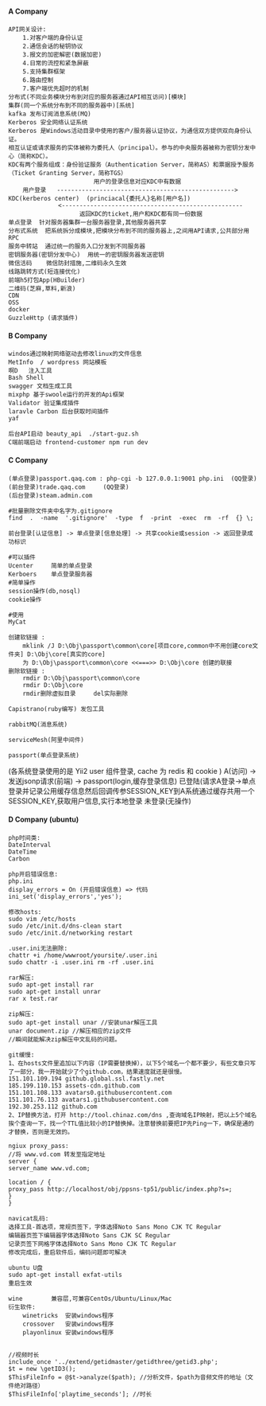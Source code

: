 #### A Company
	API网关设计:
		1.对客户端的身份认证
		2.通信会话的秘钥协议
		3.报文的加密解密(数据加密)
		4.日常的流控和紧急屏蔽
		5.支持集群框架
		6.路由控制
		7.客户端优先超时的机制
	分布式(不同业务模块分布到对应的服务器通过API相互访问)[模块]
	集群(同一个系统分布到不同的服务器中)[系统]
	kafka 发布订阅消息系统(MQ)
	Kerberos 安全网络认证系统
	Kerberos 是Windows活动目录中使用的客户/服务器认证协议，为通信双方提供双向身份认证。
	相互认证或请求服务的实体被称为委托人（principal）。参与的中央服务器被称为密钥分发中心（简称KDC）。
	KDC有两个服务组成：身份验证服务（Authentication Server，简称AS）和票据授予服务（Ticket Granting Server，简称TGS）
							用户的登录信息对应KDC中有数据
		用户登录   -------------------------------------------------->  KDC(kerberos center)  (princiacal{委托人}名称[用户名])
				  <---------------------------------------------------
				  	    返回KDC的ticket,用户和KDC都有同一份数据
	单点登录  针对服务器集群一台服务器登录,其他服务器共享
	分布式系统  把系统拆分成模块,把模块分布到不同的服务器上,之间用API请求,公共部分用RPC
	服务中转站  通过统一的服务入口分发到不同服务器
	密钥服务器(密钥分发中心)  用统一的密钥服务器发送密钥
	微信活码	微信防封措施,二维码永久生效
	线路跳转方式(短连接优化)
	前端h5打包App(HBuilder)
	二维码(芝麻,草料,新浪)
	CDN
	OSS
	docker
	GuzzleHttp (请求插件)

#### B Company
	windos通过映射网络驱动去修改linux的文件信息
	MetInfo  / wordpress 网站模板
	啊D   注入工具
	Bash Shell
	swagger 文档生成工具
	mixphp 基于swoole运行的开发的Api框架
	Validator 验证集成插件
	laravle Carbon 后台获取时间插件
	yaf

	后台API启动 beauty_api  ./start-guz.sh
	C端前端启动 frontend-customer npm run dev

#### C Company
	(单点登录)passport.qaq.com : php-cgi -b 127.0.0.1:9001 php.ini  (QQ登录)
	(前台登录)trade.qaq.com		(QQ登录)
	(后台登录)steam.admin.com

	#批量删除文件夹中名字为.gitignore
	find  .  -name  '.gitignore'  -type  f  -print  -exec  rm  -rf  {} \;

	前台登录[认证信息] -> 单点登录[信息处理] -> 共享cookie或session -> 返回登录成功标识

	#可以插件
	Ucenter 	简单的单点登录
	Kerboers	单点登录服务器
	#简单操作
	session操作(db,nosql)
	cookie操作

	#使用
	MyCat

    创建软链接 :
	    mklink /J D:\Obj\passport\common\core[项目core,common中不用创建core文件夹] D:\Obj\core[真实的core]
        为 D:\Obj\passport\common\core <<===>> D:\Obj\core 创建的联接
    删除软链接 :
        rmdir D:\Obj\passport\common\core
        rmdir D:\Obj\core
        rmdir删除虚拟目录     del实际删除

    Capistrano(ruby编写) 发包工具

    rabbitMQ(消息系统)

    serviceMesh(阿里中间件)

    passport(单点登录系统)

   (各系统登录使用的是 Yii2 user 组件登录, cache 为 redis 和 cookie )
   A(访问) -> 发送jsonp请求(前端) ->  passport(login,缓存登录信息)
              已登陆(请求A登录->单点登录并记录公用缓存信息然后回调传参SESSION_KEY到A系统通过缓存共用一个SESSION_KEY,获取用户信息,实行本地登录
              未登录(无操作)

#### D Company (ubuntu)
    php时间类:
    DateInterval
    DateTime
    Carbon

    php开启错误信息:
    php.ini
    display_errors = On (开启错误信息) => 代码 ini_set('display_errors','yes');

    修改hosts:
    sudo vim /etc/hosts
    sudo /etc/init.d/dns-clean start
    sudo /etc/init.d/networking restart

    .user.ini无法删除:
    chattr +i /home/wwwroot/yoursite/.user.ini
    sudo chattr -i .user.ini rm -rf .user.ini

    rar解压:
    sudo apt-get install rar
    sudo apt-get install unrar
    rar x test.rar

    zip解压:
    sudo apt-get install unar //安装unar解压工具
    unar document.zip //解压相应的zip文件
    //瞬间就能解决zip解压中文乱码的问题。

    git缓慢:
    1、在hosts文件里追加以下内容（IP需要替换掉），以下5个域名一个都不要少，有些文章只写了一部分，我一开始就少了个github.com，结果速度就还是很慢。
    151.101.109.194 github.global.ssl.fastly.net
    185.199.110.153 assets-cdn.github.com
    151.101.108.133 avatars0.githubusercontent.com
    151.101.76.133 avatars1.githubusercontent.com
    192.30.253.112 github.com
    2、IP替换方法，打开 http://tool.chinaz.com/dns ,查询域名IP映射，把以上5个域名挨个查询一下，找一个TTL值比较小的IP替换掉。注意替换前要把IP先Ping一下，确保是通的才替换，否则是无效的。

    ngiux proxy_pass:
    //将 www.vd.com 转发至指定地址
    server {
    server_name www.vd.com;

    location / {
    proxy_pass http://localhost/obj/ppsns-tp51/public/index.php?s=;
    }
    }

    navicat乱码:
    选择工具-首选项，常规页签下，字体选择Noto Sans Mono CJK TC Regular
    编辑器页签下编辑器字体选择Noto Sans CJK SC Regular
    记录页签下网格字体选择Noto Sans Mono CJK TC Regular
    修改完成后，重启软件后，编码问题即可解决

    ubuntu U盘
    sudo apt-get install exfat-utils
    重启生效

    wine        兼容层,可兼容CentOs/Ubuntu/Linux/Mac
    衍生软件:
        winetricks  安装windows程序
        crossover   安装windows程序
        playonlinux 安装windows程序


    //视频时长
    include_once '../extend/getidmaster/getidthree/getid3.php';
    $t = new \getID3();
    $ThisFileInfo = @$t->analyze($path); //分析文件，$path为音频文件的地址（文件绝对路径）
    $ThisFileInfo['playtime_seconds']; //时长
